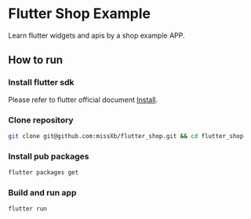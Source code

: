 # Flutter Shop Example

Learn flutter widgets and apis by a shop example APP.

## How to run

### Install flutter sdk

Please refer to flutter official document [Install](https://flutter.io/docs/get-started/install).

### Clone repository

```bash
git clone git@github.com:missXb/flutter_shop.git && cd flutter_shop
```

### Install pub packages

```bash
flutter packages get
```

### Build and run app

```bash
flutter run
```

